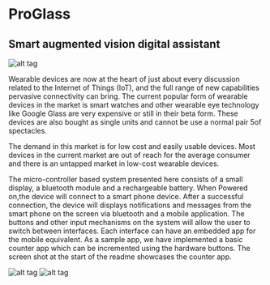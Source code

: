 # ProGlass
Smart augmented vision digital assistant
----------------------------------------

![alt tag](http://i.imgur.com/vpVRhsQ.jpg)

Wearable devices are now at the heart of just about every discussion related to the Internet of Things (IoT), and the full range of new capabilities pervasive connectivity can bring. The current popular form of wearable devices in the market is smart watches and other wearable eye technology like Google Glass are very expensive or still in their beta form. These devices are also bought as single units and cannot be use a normal pair 5of spectacles.  

The demand in this market is for low cost and easily usable devices. Most devices in the current market are out of reach for the average consumer and there is an untapped market in low-cost wearable devices.

The micro-controller based system presented here consists of a small display, a bluetooth module and a rechargeable battery. When Powered on,the device will connect to a smart phone device. After a successful connection, the device will displays notifications and messages from the smart phone on the screen via bluetooth and a mobile application. The buttons and other input mechanisms on the system will allow the user to switch between interfaces. Each interface can have an embedded app for the mobile equivalent. As a sample app, we have implemented a basic counter app which can be incremented using the hardware buttons. The screen shot at the start of the readme showcases the counter app.

![alt tag](http://i.imgur.com/XevMFkX.jpg)
![alt tag](http://i.imgur.com/UQGxenE.jpg)

